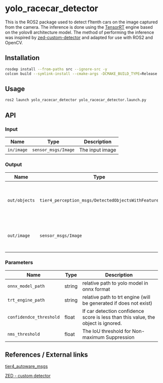# yolo_racecar_detector
<!-- Required -->
This is the ROS2 package used to detect f1tenth cars on the image captured from the camera. The inference is done using the [TensorRT](https://developer.nvidia.com/tensorrt) engine based on the yolov8 architecture model. The method of performing the inference was inspired by [zed-custom-detector](https://github.com/stereolabs/zed-sdk/tree/master/object%20detection/custom%20detector/cpp/tensorrt_yolov5-v6-v8_onnx) and adapted for use with ROS2 and OpenCV.
<!-- Package description -->

## Installation
<!-- Required -->
<!-- Things to consider:
    - How to build package? 
    - Are there any other 3rd party dependencies required? -->

```bash
rosdep install --from-paths src --ignore-src -y
colcon build --symlink-install --cmake-args -DCMAKE_BUILD_TYPE=Release -DCMAKE_EXPORT_COMPILE_COMMANDS=On --packages-up-to yolo_racecar_detector
```

## Usage
<!-- Required -->
<!-- Things to consider:
    - Launching package. 
    - Exposed API (example service/action call. -->

```bash
ros2 launch yolo_racecar_detector yolo_racecar_detector.launch.py
```

## API
<!-- Required -->
<!-- Things to consider:
    - How do you use the package / API? -->

### Input

| Name       | Type                | Description     |
| ---------- | ------------------- | --------------- |
| `in/image` | `sensor_msgs/Image` | The input image |

### Output

| Name          | Type                                               | Description                                        |
| ------------- | -------------------------------------------------- | -------------------------------------------------- |
| `out/objects` | `tier4_perception_msgs/DetectedObjectsWithFeature` | The detected objects with 2D bounding boxes        |
| `out/image`   | `sensor_msgs/Image`                                | The image with 2D bounding boxes for visualization |


### Parameters

| Name         | Type | Description  |
| ------------ | ---- | ------------ |
| `onnx_model_path` | string  | relative path to yolo model in onnx     format |
| `trt_engine_path` | string | relative path to trt engine (will be generated if does not exist)|
|`confidendce_threshold` | float | If car detection confidence score is less than this value, the object is ignored.|
|`nms_threshold` | float | The IoU threshold for Non-maximum Suppression|



## References / External links
<!-- Optional -->
[tier4_autoware_msgs](https://github.com/tier4/tier4_autoware_msgs) 

[ZED - custom detector](https://github.com/stereolabs/zed-sdk/tree/master/object%20detection/custom%20detector/cpp/tensorrt_yolov5-v6-v8_onnx) 


